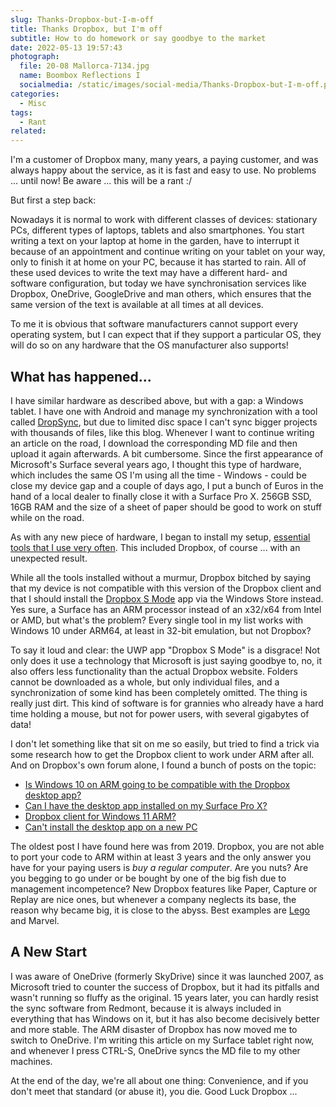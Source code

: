 ```yaml
---
slug: Thanks-Dropbox-but-I-m-off
title: Thanks Dropbox, but I'm off
subtitle: How to do homework or say goodbye to the market
date: 2022-05-13 19:57:43
photograph:
  file: 20-08 Mallorca-7134.jpg
  name: Boombox Reflections I
  socialmedia: /static/images/social-media/Thanks-Dropbox-but-I-m-off.png
categories:
  - Misc
tags:
  - Rant
related:
---
```


I'm a customer of Dropbox many, many years, a paying customer, and was always happy about the service, as it is fast and easy to use. No problems ... until now! Be aware ... this will be a rant :/

But first a step back:

Nowadays it is normal to work with different classes of devices: stationary PCs, different types of laptops, tablets and also smartphones. You start writing a text on your laptop at home in the garden, have to interrupt it because of an appointment and continue writing on your tablet on your way, only to finish it at home on your PC, because it has started to rain. All of these used devices to write the text may have a different hard- and software configuration, but today we have synchronisation services like Dropbox, OneDrive, GoogleDrive and man others, which ensures that the same version of the text is available at all times at all devices.

To me it is obvious that software manufacturers cannot support every operating system, but I can expect that if they support a particular OS, they will do so on any hardware that the OS manufacturer also supports!

<!-- more -->

## What has happened...

I have similar hardware as described above, but with a gap: a Windows tablet. I have one with Android and manage my synchronization with a tool called [DropSync](https://play.google.com/store/apps/details?id=com.ttxapps.dropsync&hl=de&gl=US), but due to limited disc space I can't sync bigger projects with thousands of files, like this blog. Whenever I want to continue writing an article on the road, I download the corresponding MD file and then upload it again afterwards. A bit cumbersome. Since the first appearance of Microsoft's Surface several years ago, I thought this type of hardware, which includes the same OS I'm using all the time - Windows - could be close my device gap and a couple of days ago, I put a bunch of Euros in the hand of a local dealer to finally close it with a Surface Pro X. 256GB SSD, 16GB RAM and the size of a sheet of paper should be good to work on stuff while on the road.

As with any new piece of hardware, I began to install my setup, [essential tools that I use very often](/about). This included Dropbox, of course ... with an unexpected result.

While all the tools installed without a murmur, Dropbox bitched by saying that my device is not compatible with this version of the Dropbox client and that I should install the [Dropbox S Mode](https://apps.microsoft.com/store/detail/dropbox-for-s-mode/9WZDNCRFJ0PK) app via the Windows Store instead. Yes sure, a Surface has an ARM processor instead of an x32/x64 from Intel or AMD, but what's the problem? Every single tool in my list works with Windows 10 under ARM64, at least in 32-bit emulation, but not Dropbox?

To say it loud and clear: the UWP app "Dropbox S Mode" is a disgrace! Not only does it use a technology that Microsoft is just saying goodbye to, no, it also offers less functionality than the actual Dropbox website. Folders cannot be downloaded as a whole, but only individual files, and a synchronization of some kind has been completely omitted. The thing is really just dirt. This kind of software is for grannies who already have a hard time holding a mouse, but not for power users, with several gigabytes of data!

I don't let something like that sit on me so easily, but tried to find a trick via some research how to get the Dropbox client to work under ARM after all.  And on Dropbox's own forum alone, I found a bunch of posts on the topic:

* [Is Windows 10 on ARM going to be compatible with the Dropbox desktop app?](https://www.dropboxforum.com/t5/Dropbox-installs-integrations/Is-Windows-10-on-ARM-going-to-be-compatible-with-the-Dropbox/td-p/385120)
* [Can I have the desktop app installed on my Surface Pro X?](https://www.dropboxforum.com/t5/Dropbox-installs-integrations/Can-I-have-the-desktop-app-installed-on-my-Surface-Pro-X/td-p/370956/page/7)
* [Dropbox client for Windows 11 ARM?](https://www.dropboxforum.com/t5/Dropbox-installs-integrations/Dropbox-client-for-Windows-11-ARM/td-p/559111)
* [Can't install the desktop app on a new PC](https://www.dropboxforum.com/t5/Dropbox-installs-integrations/Can-t-install-the-desktop-app-on-a-new-PC/td-p/431247)

The oldest post I have found here was from 2019. Dropbox, you are not able to port your code to ARM within at least 3 years and the only answer you have for your paying users is *buy a regular computer*. Are you nuts? Are you begging to go under or be bought by one of the big fish due to management incompetence? New Dropbox features like Paper, Capture or Replay are nice ones, but whenever a company neglects its base, the reason why became big, it is close to the abyss. Best examples are [Lego](https://knowledge.wharton.upenn.edu/article/innovation-almost-bankrupted-lego-until-it-rebuilt-with-a-better-blueprint/) and Marvel.

## A New Start

I was aware of OneDrive (formerly SkyDrive) since it was launched 2007, as Microsoft tried to counter the success of Dropbox, but it had its pitfalls and wasn't running so fluffy as the original. 15 years later, you can hardly resist the sync software from Redmont, because it is always included in everything that has Windows on it, but it has also become decisively better and more stable. The ARM disaster of Dropbox has now moved me to switch to OneDrive. I'm writing this article on my Surface tablet right now, and whenever I press CTRL-S, OneDrive syncs the MD file to my other machines.

At the end of the day, we're all about one thing: Convenience, and if you don't meet that standard (or abuse it), you die. Good Luck Dropbox ...